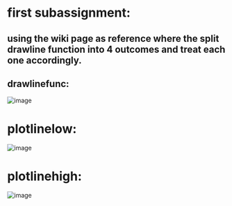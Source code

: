 # first subassignment:
## using the wiki page as reference where the split drawline function into 4 outcomes and treat each one accordingly. 
## drawlinefunc:
![image](https://user-images.githubusercontent.com/75092336/101288687-95d74280-3800-11eb-8d93-6eafe9a69d42.png)


# plotlinelow:

![image](https://user-images.githubusercontent.com/75092336/101288742-df279200-3800-11eb-9a12-4880b5aad9a2.png)

# plotlinehigh:

![image](https://user-images.githubusercontent.com/75092336/101288782-04b49b80-3801-11eb-8939-ed32b91aac0c.png)





